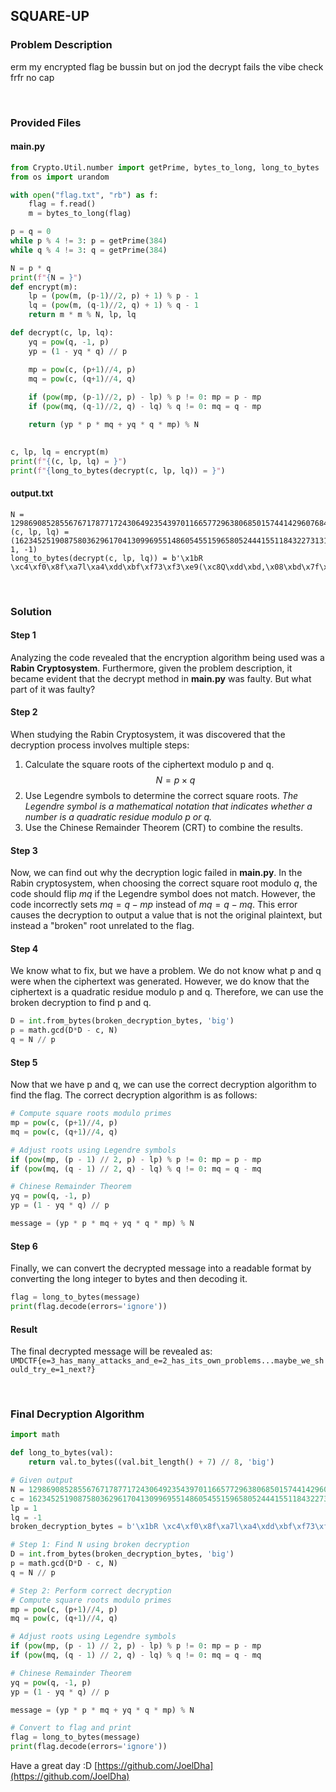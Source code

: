 ## SQUARE-UP
### Problem Description
erm my encrypted flag be bussin but on jod the decrypt fails the vibe check frfr no cap

<br>

### Provided Files
#### main.py
```python
from Crypto.Util.number import getPrime, bytes_to_long, long_to_bytes
from os import urandom

with open("flag.txt", "rb") as f:
	flag = f.read()
	m = bytes_to_long(flag)

p = q = 0
while p % 4 != 3: p = getPrime(384)
while q % 4 != 3: q = getPrime(384)

N = p * q
print(f"{N = }")
def encrypt(m):
	lp = (pow(m, (p-1)//2, p) + 1) % p - 1
	lq = (pow(m, (q-1)//2, q) + 1) % q - 1
	return m * m % N, lp, lq

def decrypt(c, lp, lq):
	yq = pow(q, -1, p)
	yp = (1 - yq * q) // p

	mp = pow(c, (p+1)//4, p)
	mq = pow(c, (q+1)//4, q)
	
	if (pow(mp, (p-1)//2, p) - lp) % p != 0: mp = p - mp
	if (pow(mq, (q-1)//2, q) - lq) % q != 0: mq = q - mp

	return (yp * p * mq + yq * q * mp) % N
	

c, lp, lq = encrypt(m)
print(f"{(c, lp, lq) = }")
print(f"{long_to_bytes(decrypt(c, lp, lq)) = }")
```

#### output.txt
```
N = 1298690852855676717877172430649235439701166577296380685015744142960768447038281361897617173145966407353660262643273693068083328108519398663073368426744653753236312330497119252304579628565448615356293308415969827357877088267274695333
(c, lp, lq) = (162345251908758036296170413099695514860545515965805244415511843227313118622229046299657295062100889503276740904118647336251473821440423216697485906153356736210597508871299190718706584361947325513349221296586217139380060755033205077, 1, -1)
long_to_bytes(decrypt(c, lp, lq)) = b'\x1bR \xc4\xf0\x8f\xa7l\xa4\xdd\xbf\xf73\xf3\xe9(\xc8Q\xdd\xbd,\x08\xbd\x7f\xafm\x9b\xbf\xa0\xbe\xd4)t\xd4e\xc0,J\xb8H\x93i\xea\xbcy\x9a7AA\xeb]q\xae\x00\xebJ(Y\x8a\xa4B\xdc\t(\x8b\xcef&@b\x91\x06Y~\x88m\xaf\x9bl\\\x12\xf2\x9f\xe1\x1f\x18q\x16\xd8\xb4\x9f$\x88%8\x0f'
```

<br>

### Solution
#### Step 1
Analyzing the code revealed that the encryption algorithm being used was a **Rabin Cryptosystem**. Furthermore, given the problem description, it became evident that the decrypt method in **main.py** was faulty. But what part of it was faulty?

#### Step 2
When studying the Rabin Cryptosystem, it was discovered that the decryption process involves multiple steps:
1. Calculate the square roots of the ciphertext modulo p and q. 
$$N=p×q$$
2. Use Legendre symbols to determine the correct square roots. *The Legendre symbol is a mathematical notation that indicates whether a number is a quadratic residue modulo p or q.*
3. Use the Chinese Remainder Theorem (CRT) to combine the results.

#### Step 3
Now, we can find out why the decryption logic failed in **main.py**.  In the Rabin cryptosystem, when choosing the correct square root modulo $q$, the code should flip $mq$ if the Legendre symbol does not match. However, the code incorrectly sets $mq = q - mp$ instead of $mq = q - mq$. This error causes the decryption to output a value that is not the original plaintext, but instead a "broken" root unrelated to the flag.

#### Step 4
We know what to fix, but we have a problem. We do not know what p and q were when the ciphertext was generated. However, we do know that the ciphertext is a quadratic residue modulo p and q. Therefore, we can use the broken decryption to find p and q. 
```Python
D = int.from_bytes(broken_decryption_bytes, 'big')
p = math.gcd(D*D - c, N)
q = N // p
```

#### Step 5
Now that we have p and q, we can use the correct decryption algorithm to find the flag. The correct decryption algorithm is as follows:
```Python
# Compute square roots modulo primes
mp = pow(c, (p+1)//4, p)
mq = pow(c, (q+1)//4, q)

# Adjust roots using Legendre symbols
if (pow(mp, (p - 1) // 2, p) - lp) % p != 0: mp = p - mp
if (pow(mq, (q - 1) // 2, q) - lq) % q != 0: mq = q - mq

# Chinese Remainder Theorem
yq = pow(q, -1, p)
yp = (1 - yq * q) // p

message = (yp * p * mq + yq * q * mp) % N
```


#### Step 6
Finally, we can convert the decrypted message into a readable format by converting the long integer to bytes and then decoding it.
```Python
flag = long_to_bytes(message)
print(flag.decode(errors='ignore'))
```

#### Result
The final decrypted message will be revealed as: `UMDCTF{e=3_has_many_attacks_and_e=2_has_its_own_problems...maybe_we_should_try_e=1_next?}`

<br>

### Final Decryption Algorithm
```Python
import math

def long_to_bytes(val):
    return val.to_bytes((val.bit_length() + 7) // 8, 'big')

# Given output
N = 1298690852855676717877172430649235439701166577296380685015744142960768447038281361897617173145966407353660262643273693068083328108519398663073368426744653753236312330497119252304579628565448615356293308415969827357877088267274695333
c = 162345251908758036296170413099695514860545515965805244415511843227313118622229046299657295062100889503276740904118647336251473821440423216697485906153356736210597508871299190718706584361947325513349221296586217139380060755033205077
lp = 1
lq = -1
broken_decryption_bytes = b'\x1bR \xc4\xf0\x8f\xa7l\xa4\xdd\xbf\xf73\xf3\xe9(\xc8Q\xdd\xbd,\x08\xbd\x7f\xafm\x9b\xbf\xa0\xbe\xd4)t\xd4e\xc0,J\xb8H\x93i\xea\xbcy\x9a7AA\xeb]q\xae\x00\xebJ(Y\x8a\xa4B\xdc\t(\x8b\xcef&@b\x91\x06Y~\x88m\xaf\x9bl\\\x12\xf2\x9f\xe1\x1f\x18q\x16\xd8\xb4\x9f$\x88%8\x0f'

# Step 1: Find N using broken decryption
D = int.from_bytes(broken_decryption_bytes, 'big')
p = math.gcd(D*D - c, N)
q = N // p

# Step 2: Perform correct decryption
# Compute square roots modulo primes
mp = pow(c, (p+1)//4, p)
mq = pow(c, (q+1)//4, q)

# Adjust roots using Legendre symbols
if (pow(mp, (p - 1) // 2, p) - lp) % p != 0: mp = p - mp
if (pow(mq, (q - 1) // 2, q) - lq) % q != 0: mq = q - mq

# Chinese Remainder Theorem
yq = pow(q, -1, p)
yp = (1 - yq * q) // p

message = (yp * p * mq + yq * q * mp) % N

# Convert to flag and print
flag = long_to_bytes(message)
print(flag.decode(errors='ignore'))
```

Have a great day :D [https://github.com/JoelDha](https://github.com/JoelDha)
